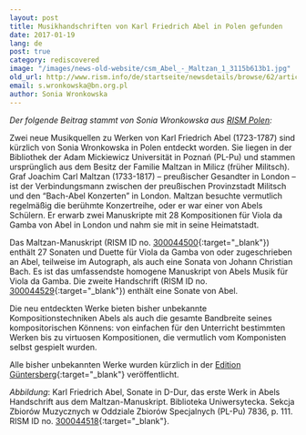 ```yaml
---
layout: post
title: Musikhandschriften von Karl Friedrich Abel in Polen gefunden
date: 2017-01-19
lang: de
post: true
category: rediscovered
image: "/images/news-old-website/csm_Abel_-_Maltzan_1_3115b613b1.jpg"
old_url: http://www.rism.info/de/startseite/newsdetails/browse/62/article/64/karl-friedrich-abel-manuscript-found-in-poland.html
email: s.wronkowska@bn.org.pl
author: Sonia Wronkowska
---
```


_Der folgende Beitrag stammt von Sonia Wronkowska aus [RISM Polen](/international/working-groups.html):_

Zwei neue Musikquellen zu Werken von Karl Friedrich Abel (1723-1787) sind kürzlich von Sonia Wronkowska in Polen entdeckt worden. Sie liegen in der Bibliothek der Adam Mickiewicz Universität in Poznań (PL-Pu) und stammen ursprünglich aus dem Besitz der Familie Maltzan in Milicz (früher Militsch). Graf Joachim Carl Maltzan (1733-1817) – preußischer Gesandter in London – ist der Verbindungsmann zwischen der preußischen Provinzstadt Militsch und den “Bach-Abel Konzerten” in London. Maltzan besuchte vermutlich regelmäßig die berühmte Konzertreihe, oder er war einer von Abels Schülern. Er erwarb zwei Manuskripte mit 28 Kompositionen für Viola da Gamba von Abel in London und nahm sie mit in seine Heimatstadt.

Das Maltzan-Manuskript (RISM ID no. [300044500](https://opac.rism.info/search?id=300044500){:target="_blank"}) enthält 27 Sonaten und Duette für Viola da Gamba von oder zugeschrieben an Abel, teilweise im Autograph, als auch eine Sonata von Johann Christian Bach. Es ist das umfassendste homogene Manuskript von Abels Musik für Viola da Gamba. Die zweite Handschrift (RISM ID no. [300044529](https://opac.rism.info/search?id=300044529){:target="_blank"}) enthält eine Sonate von Abel.

Die neu entdeckten Werke bieten bisher unbekannte Kompositionstechniken Abels als auch die gesamte Bandbreite seines kompositorischen Könnens: von einfachen für den Unterricht bestimmten Werken bis zu virtuosen Kompositionen, die vermutlich vom Komponisten selbst gespielt wurden.

Alle bisher unbekannten Werke wurden kürzlich in der [Edition Güntersberg](http://www.guentersberg.de/noten/de/g301.php){:target="_blank"} veröffentlicht.

_Abbildung_: Karl Friedrich Abel, Sonate in D-Dur, das erste Werk in Abels Handschrift aus dem Maltzan-Manuskript. Biblioteka Uniwersytecka. Sekcja Zbiorów Muzycznych w Oddziale Zbiorów Specjalnych (PL-Pu) 7836, p. 111. RISM ID no. [300044518](https://opac.rism.info/search?id=300044518){:target="_blank"}.

